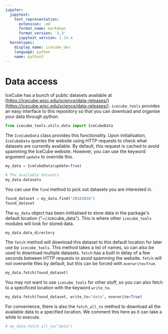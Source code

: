 ```yaml
---
jupyter:
  jupytext:
    text_representation:
      extension: .md
      format_name: markdown
      format_version: '1.3'
      jupytext_version: 1.14.4
  kernelspec:
    display_name: icecube_dev
    language: python
    name: python3
---
```


# Data access

IceCube has a bunch of public datasets available at [https://icecube.wisc.edu/science/data-releases/](https://icecube.wisc.edu/science/data-releases/). `icecube_tools` provides an easy interface to this repository so that you can download and organise your data through python.

```python
from icecube_tools.utils.data import IceCubeData
```

The `IceCubeData` class provides this functionality. Upon initialisation, `IceCubeData` queries the website using HTTP requests to check what datasets are currently available. By default, this request is cached to avoid spamming the IceCube website. However, you can use the keyword argument `update` to override this.

```python
my_data = IceCubeData(update=True)

# The available datasets
my_data.datasets
```

You can use the `find` method to pick out datasets you are interested in.

```python
found_dataset = my_data.find("20181018")
found_dataset
```

The `my_data` object has been inititalised to store data in the package's default location ("~/.icecube_data"). This is where other `icecube_tools` modules will look for stored data.

```python
my_data.data_directory
```

The `fetch` method will download this dataset to this default location for later use by `icecube_tools`. This method takes a list of names, so can also be used to download multiple datasets. `fetch` has a built in delay of a few seconds between HTTP requests to avoid spamming the website. `fetch` will not overwrite files by default, but this can be forced with `overwrite=True`.

```python
my_data.fetch(found_dataset)
```

You may not want to use `icecube_tools` for other stuff, so you can also fetch to a specificed location with the keyword `write_to`.

```python
my_data.fetch(found_dataset, write_to="data", overwrite=True)
```

For convenience, there is also the `fetch_all_to` method to download all the available data to a specified location. We comment this here as it can take a while to execute.

```python
# my_data.fetch_all_to("data")
```
